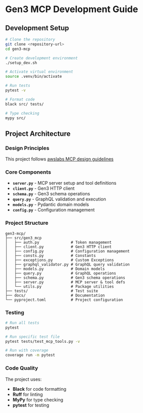 # Gen3 MCP Development Guide

## Development Setup

```bash
# Clone the repository
git clone <repository-url>
cd gen3-mcp

# Create development environment
./setup_dev.sh

# Activate virtual environment
source .venv/bin/activate

# Run tests
pytest -v

# Format code
black src/ tests/

# Type checking
mypy src/
```

## Project Architecture

### Design Principles

This project follows [awslabs MCP design guidelines](https://github.com/awslabs/mcp/blob/main/DESIGN_GUIDELINES.md)

### Core Components

- **`server.py`** - MCP server setup and tool definitions
- **`client.py`** - Gen3 HTTP client
- **`schema.py`** - Gen3 schema operations
- **`query.py`** - GraphQL validation and execution
- **`models.py`** - Pydantic domain models
- **`config.py`** - Configuration management

### Project Structure

```
gen3-mcp/
├── src/gen3_mcp
│   ├── auth.py              # Token management
│   ├── client.py            # Gen3 HTTP client
│   ├── config.py            # Configuration management
│   ├── consts.py            # Constants
│   ├── exceptions.py        # Custom Exceptions
│   ├── graphql_validator.py # GraphQL query validation
│   ├── models.py            # Domain models
│   ├── query.py             # GraphQL operations
│   ├── schema.py            # Gen3 schema operations
│   ├── server.py            # MCP server & tool defs
│   └── utils.py             # Package utilities
├── tests/                   # Test suite
├── docs/                    # Documentation
└── pyproject.toml           # Project configuration
```

### Testing

```bash
# Run all tests
pytest

# Run specific test file
pytest tests/test_mcp_tools.py -v

# Run with coverage
coverage run -m pytest
```

### Code Quality

The project uses:
- **Black** for code formatting
- **Ruff** for linting
- **MyPy** for type checking
- **pytest** for testing

